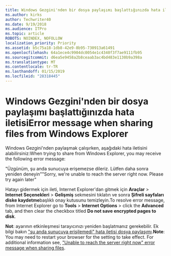 ```yaml
---
title: Windows Gezgini'nden bir dosya paylaşımı başlattığınızda hata iletisi
ms.author: kirks
author: Techwriter40
ms.date: 9/19/2018
ms.audience: ITPro
ms.topic: article
ROBOTS: NOINDEX, NOFOLLOW
localization_priority: Priority
ms.assetid: b5c75a18-1db8-42e9-8b95-730913a61491
ms.openlocfilehash: 64a1ece4c9904dc0054e1c4340f3f7ae9111fb95
ms.sourcegitcommit: d6ea5e9458a2b8ceaab3ac4bd483e1130b9a398a
ms.translationtype: MT
ms.contentlocale: tr-TR
ms.lasthandoff: 01/15/2019
ms.locfileid: "28318445"
---
```

# <a name="error-message-when-sharing-files-from-windows-explorer"></a><span data-ttu-id="c4d0f-102">Windows Gezgini'nden bir dosya paylaşımı başlattığınızda hata iletisi</span><span class="sxs-lookup"><span data-stu-id="c4d0f-102">Error message when sharing files from Windows Explorer</span></span>

<span data-ttu-id="c4d0f-103">Windows Gezgini'nden paylaşmak çalışırken, aşağıdaki hata iletisini alabilirsiniz:</span><span class="sxs-lookup"><span data-stu-id="c4d0f-103">When trying to share from Windows Explorer, you may receive the following error message:</span></span>
  
<span data-ttu-id="c4d0f-p101">"Üzgünüm, şu anda sunucuya erişemezse dileriz. Lütfen daha sonra yeniden deneyin"</span><span class="sxs-lookup"><span data-stu-id="c4d0f-p101">"Sorry, we're unable to reach the server right now. Please try again later"</span></span>
  
<span data-ttu-id="c4d0f-106">Hatayı gidermek için ileti, Internet Explorer'dan gitmek için **Araçlar** \> **Internet Seçenekleri** \> **Gelişmiş** sekmesini tıklatın ve sonra **Şifreli sayfaları diske kaydetme**başlıklı onay kutusunu temizleyin.</span><span class="sxs-lookup"><span data-stu-id="c4d0f-106">To resolve error message, from Internet Explorer go to **Tools** \> **Internet Options** \> click the **Advanced** tab, and then clear the checkbox titled **Do not save encrypted pages to disk**.</span></span> 
  
 <span data-ttu-id="c4d0f-p102">**Not**: ayarının etkinleşmesi tarayıcınızı yeniden başlatmanız gerekebilir. Ek bilgi bakın ["şu anda sunucuya erişilemedi" hata iletisi dosya paylaşımı](https://go.microsoft.com/fwlink/?linkid=2022914).</span><span class="sxs-lookup"><span data-stu-id="c4d0f-p102">**Note**: You may need to restart your browser for the setting to take effect. For additional information see, ["Unable to reach the server right now" error message when sharing files](https://go.microsoft.com/fwlink/?linkid=2022914).</span></span>
  

